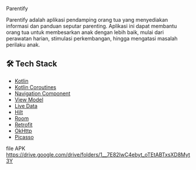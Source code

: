 Parentify

Parentify adalah aplikasi pendamping orang tua yang menyediakan informasi dan panduan seputar parenting. Aplikasi ini dapat membantu orang tua untuk membesarkan anak dengan lebih baik, mulai dari perawatan harian, stimulasi perkembangan, hingga mengatasi masalah perilaku anak.


## 🛠 Tech Stack

- [Kotlin](https://kotlinlang.org/)
- [Kotlin Coroutines](https://kotlinlang.org/docs/reference/coroutines-overview.html)
- [Navigation Component](https://developer.android.com/guide/navigation)
- [View Model](https://developer.android.com/topic/libraries/architecture/viewmodel)
- [Live Data](https://developer.android.com/topic/libraries/architecture/livedata)
- [Hilt](https://developer.android.com/training/dependency-injection/hilt-android)
- [Room](https://developer.android.com/jetpack/androidx/releases/room)
- [Retrofit](https://square.github.io/retrofit/)
- [OkHttp](https://square.github.io/okhttp/)
- [Picasso](https://square.github.io/picasso/)


file APK
https://drive.google.com/drive/folders/1__7E82lwC4ebyt_oTEtABTxsXD8Myt3Y

